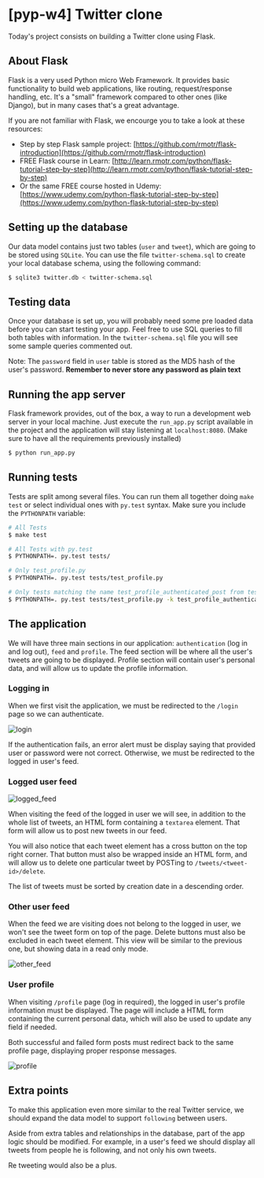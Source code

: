 # [pyp-w4] Twitter clone

Today's project consists on building a Twitter clone using Flask.

## About Flask

Flask is a very used Python micro Web Framework. It provides basic functionality to build web applications, like routing, request/response handling, etc. It's a "small" framework compared to other ones (like Django), but in many cases that's a great advantage.

If you are not familiar with Flask, we encourge you to take a look at these resources:
- Step by step Flask sample project: [https://github.com/rmotr/flask-introduction](https://github.com/rmotr/flask-introduction)
- FREE Flask course in Learn: [http://learn.rmotr.com/python/flask-tutorial-step-by-step](http://learn.rmotr.com/python/flask-tutorial-step-by-step)
- Or the same FREE course hosted in Udemy: [https://www.udemy.com/python-flask-tutorial-step-by-step](https://www.udemy.com/python-flask-tutorial-step-by-step)

## Setting up the database

Our data model contains just two tables (`user` and `tweet`), which are going to be stored using `SQLite`. You can use the file `twitter-schema.sql` to create your local database schema, using the following command:

```bash
$ sqlite3 twitter.db < twitter-schema.sql
```

## Testing data

Once your database is set up, you will probably need some pre loaded data before you can start testing your app. Feel free to use SQL queries to fill both tables with information. In the `twitter-schema.sql` file you will see some sample queries commented out.

Note: The `password` field in `user` table is stored as the MD5 hash of the user's password. **Remember to never store any password as plain text**

## Running the app server

Flask framework provides, out of the box, a way to run a development web server in your local machine. Just execute the `run_app.py` script available in the project and the application will stay listening at `localhost:8080`. (Make sure to have all the requirements previously installed)

```bash
$ python run_app.py
```

## Running tests

Tests are split among several files. You can run them all together doing `make test` or select individual ones with `py.test` syntax. Make sure you include the `PYTHONPATH` variable:

```bash
# All Tests
$ make test

# All Tests with py.test
$ PYTHONPATH=. py.test tests/

# Only test_profile.py
$ PYTHONPATH=. py.test tests/test_profile.py

# Only tests matching the name test_profile_authenticated_post from test_profile.py
$ PYTHONPATH=. py.test tests/test_profile.py -k test_profile_authenticated_post
```

## The application

We will have three main sections in our application: `authentication` (log in and log out), `feed` and `profile`. The feed section will be where all the user's tweets are going to be displayed. Profile section will contain user's personal data, and will allow us to update the profile information.

### Logging in

When we first visit the application, we must be redirected to the `/login` page so we can authenticate.

![login](http://i.imgur.com/amnheCL.png)

If the authentication fails, an error alert must be display saying that provided user or password were not correct. Otherwise, we must be redirected to the logged in user's feed.

### Logged user feed

![logged_feed](http://i.imgur.com/rxdkXTb.png)

When visiting the feed of the logged in user we will see, in addition to the whole list of tweets, an HTML form containing a `textarea` element. That form will allow us to post new tweets in our feed.

You will also notice that each tweet element has a cross button on the top right corner. That button must also be wrapped inside an HTML form, and will allow us to delete one particular tweet by POSTing to `/tweets/<tweet-id>/delete`.

The list of tweets must be sorted by creation date in a descending order.

### Other user feed

When the feed we are visiting does not belong to the logged in user, we won't see the tweet form on top of the page. Delete buttons must also be excluded in each tweet element. This view will be similar to the previous one, but showing data in a read only mode.

![other_feed](http://i.imgur.com/8uiPqAS.png)

### User profile

When visiting `/profile` page (log in required), the logged in user's profile information must be displayed. The page will include a HTML form containing the current personal data, which will also be used to update any field if needed.

Both successful and failed form posts must redirect back to the same profile page, displaying proper response messages.

![profile](http://i.imgur.com/6QG7hNA.png)


## Extra points

To make this application even more similar to the real Twitter service, we should expand the data model to support `following` between users.

Aside from extra tables and relationships in the database, part of the app logic should be modified. For example, in a user's feed we should display all tweets from people he is following, and not only his own tweets.

Re tweeting would also be a plus.
